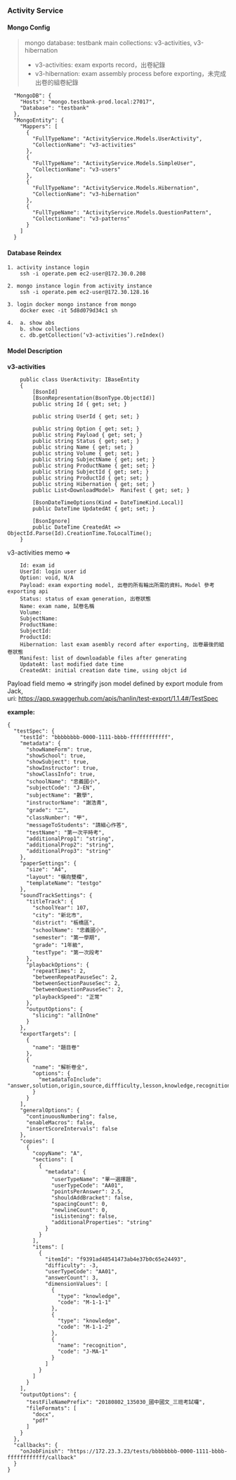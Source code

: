 ### Activity Service 

#### Mongo Config

> mongo database: testbank
> main collections: v3-activities, v3-hibernation
>   - v3-activities: exam exports record，出卷紀錄
>   - v3-hibernation: exam assembly process before exporting，未完成出卷的組卷紀錄 

      "MongoDB": {
        "Hosts": "mongo.testbank-prod.local:27017",
        "Database": "testbank"
      },
      "MongoEntity": {
        "Mappers": [
          {
            "FullTypeName": "ActivityService.Models.UserActivity",
            "CollectionName": "v3-activities"
          },
          {
            "FullTypeName": "ActivityService.Models.SimpleUser",
            "CollectionName": "v3-users"
          },
          {
            "FullTypeName": "ActivityService.Models.Hibernation",
            "CollectionName": "v3-hibernation"
          },
          {
            "FullTypeName": "ActivityService.Models.QuestionPattern",
            "CollectionName": "v3-patterns"
          }
        ]
      }


#### Database Reindex

    1. activity instance login
        ssh -i operate.pem ec2-user@172.30.0.208
        
    2. mongo instance login from activity instance
        ssh -i operate.pem ec2-user@172.30.128.16
        
    3. login docker mongo instance from mongo
        docker exec -it 5d8d079d34c1 sh
        
    4.  a. show abs
        b. show collections
        c. db.getCollection(‘v3-activities’).reIndex()

#### Model Description

**v3-activities**

        public class UserActivity: IBaseEntity
        {
            [BsonId]
            [BsonRepresentation(BsonType.ObjectId)]
            public string Id { get; set; }
            
            public string UserId { get; set; }
            
            public string Option { get; set; }
            public string Payload { get; set; }
            public string Status { get; set; }
            public string Name { get; set; }
            public string Volume { get; set; }
            public string SubjectName { get; set; }
            public string ProductName { get; set; }
            public string SubjectId { get; set; }
            public string ProductId { get; set; }
            public string Hibernation { get; set; }
            public List<DownloadModel>  Manifest { get; set; }
    
            [BsonDateTimeOptions(Kind = DateTimeKind.Local)]
            public DateTime UpdatedAt { get; set; } 
            
            [BsonIgnore]
            public DateTime CreatedAt => ObjectId.Parse(Id).CreationTime.ToLocalTime();
        }
        
 v3-activities memo => 
        
        Id: exam id
        UserId: login user id
        Option: void, N/A
        Payload: exam exporting model, 出卷的所有輪出所需的資料。Model 參考 exporting api
        Status: status of exam generation, 出卷狀態
        Name: exam name, 試卷名稱
        Volume:
        SubjectName:
        ProductName:
        SubjectId:
        ProductId:
        Hibernation: last exam asembly record after exporting, 出卷最後的組卷狀態
        Manifest: list of downloadable files after generating
        UpdateAt: last modified date time
        CreatedAt: initial creation date time, using objct id
        
Payload field memo => stringify json model defined by export module from Jack, <br/>
uri: https://app.swaggerhub.com/apis/hanlin/test-export/1.1.4#/TestSpec <br/>

**example:**

    {
      "testSpec": {
        "testId": "bbbbbbbb-0000-1111-bbbb-ffffffffffff",
        "metadata": {
          "showNameForm": true,
          "showSchool": true,
          "showSubject": true,
          "showInstructor": true,
          "showClassInfo": true,
          "schoolName": "忠義國小",
          "subjectCode": "J-EN",
          "subjectName": "數學",
          "instructorName": "謝浩青",
          "grade": "二",
          "classNumber": "甲",
          "messageToStudents": "請細心作答",
          "testName": "第一次平時考",
          "additionalProp1": "string",
          "additionalProp2": "string",
          "additionalProp3": "string"
        },
        "paperSettings": {
          "size": "A4",
          "layout": "橫向雙欄",
          "templateName": "testgo"
        },
        "soundTrackSettings": {
          "titleTrack": {
            "schoolYear": 107,
            "city": "新北市",
            "district": "板橋區",
            "schoolName": "忠義國小",
            "semester": "第一學期",
            "grade": "1年級",
            "testType": "第一次段考"
          },
          "playbackOptions": {
            "repeatTimes": 2,
            "betweenRepeatPauseSec": 2,
            "betweenSectionPauseSec": 2,
            "betweenQuestionPauseSec": 2,
            "playbackSpeed": "正常"
          },
          "outputOptions": {
            "slicing": "allInOne"
          }
        },
        "exportTargets": [
          {
            "name": "題目卷"
          },
          {
            "name": "解析卷全",
            "options": {
              "metadataToInclude": "answer,solution,origin,source,diffficulty,lesson,knowledge,recognition,topic"
            }
          }
        ],
        "generalOptions": {
          "continuousNumbering": false,
          "enableMacros": false,
          "insertScoreIntervals": false
        },
        "copies": [
          {
            "copyName": "A",
            "sections": [
              {
                "metadata": {
                  "userTypeName": "單一選擇題",
                  "userTypeCode": "AA01",
                  "pointsPerAnswer": 2.5,
                  "shouldAddBracket": false,
                  "spacingCount": 0,
                  "newlineCount": 0,
                  "isListening": false,
                  "additionalProperties": "string"
                }
              }
            ],
            "items": [
              {
                "itemId": "f9391ad48541473ab4e37b0c65e24493",
                "difficulty": -3,
                "userTypeCode": "AA01",
                "answerCount": 3,
                "dimensionValues": [
                  {
                    "type": "knowledge",
                    "code": "M-1-1-1"
                  },
                  {
                    "type": "knowledge",
                    "code": "M-1-1-2"
                  },
                  {
                    "name": "recognition",
                    "code": "J-MA-1"
                  }
                ]
              }
            ]
          }
        ],
        "outputOptions": {
          "testFileNamePrefix": "20180802_135030_國中國文_三班考試囉",
          "fileFormats": [
            "docx",
            "pdf"
          ]
        }
      },
      "callbacks": {
        "onJobFinish": "https://172.23.3.23/tests/bbbbbbbb-0000-1111-bbbb-ffffffffffff/callback"
      }
    }
           
        
         

